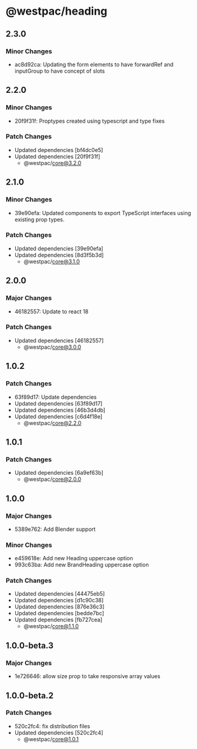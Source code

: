 # @westpac/heading

## 2.3.0

### Minor Changes

- ac8d92ca: Updating the form elements to have forwardRef and inputGroup to have concept of slots

## 2.2.0

### Minor Changes

- 20f9f31f: Proptypes created using typescript and type fixes

### Patch Changes

- Updated dependencies [bf4dc0e5]
- Updated dependencies [20f9f31f]
  - @westpac/core@3.2.0

## 2.1.0

### Minor Changes

- 39e90efa: Updated components to export TypeScript interfaces using existing prop types.

### Patch Changes

- Updated dependencies [39e90efa]
- Updated dependencies [8d3f5b3d]
  - @westpac/core@3.1.0

## 2.0.0

### Major Changes

- 46182557: Update to react 18

### Patch Changes

- Updated dependencies [46182557]
  - @westpac/core@3.0.0

## 1.0.2

### Patch Changes

- 63f89d17: Update dependencies
- Updated dependencies [63f89d17]
- Updated dependencies [46b3d4db]
- Updated dependencies [c6d4f18e]
  - @westpac/core@2.2.0

## 1.0.1

### Patch Changes

- Updated dependencies [6a9ef63b]
  - @westpac/core@2.0.0

## 1.0.0

### Major Changes

- 5389e762: Add Blender support

### Minor Changes

- e459618e: Add new Heading uppercase option
- 993c63ba: Add new BrandHeading uppercase option

### Patch Changes

- Updated dependencies [44475eb5]
- Updated dependencies [d1c90c38]
- Updated dependencies [876e36c3]
- Updated dependencies [bedde7bc]
- Updated dependencies [fb727cea]
  - @westpac/core@1.1.0

## 1.0.0-beta.3

### Major Changes

- 1e726646: allow size prop to take responsive array values

## 1.0.0-beta.2

### Patch Changes

- 520c2fc4: fix distribution files
- Updated dependencies [520c2fc4]
  - @westpac/core@1.0.1

